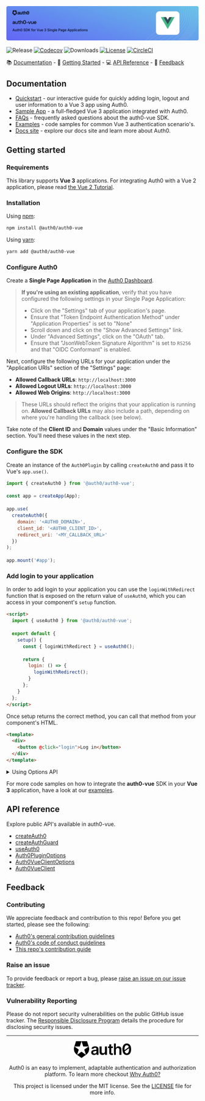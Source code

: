 ![Release](./banner.png)

![Release](https://img.shields.io/npm/v/@auth0/auth0-vue)
[![Codecov](https://codecov.io/gh/auth0/auth0-vue/branch/main/graph/badge.svg)](https://codecov.io/gh/auth0/auth0-vue)
![Downloads](https://img.shields.io/npm/dw/@auth0/auth0-vue)
[![License](https://img.shields.io/:license-mit-blue.svg?style=flat)](https://opensource.org/licenses/MIT)
[![CircleCI](https://img.shields.io/circleci/build/github/auth0/auth0-vue)](https://circleci.com/gh/auth0/auth0-vue)

📚 [Documentation](#documentation) - 🚀 [Getting Started](#getting-started) - 💻 [API Reference](#api-reference) - 💬 [Feedback](#feedback)

## Documentation

- [Quickstart](https://auth0.com/docs/quickstart/spa/vuejs) - our interactive guide for quickly adding login, logout and user information to a Vue 3 app using Auth0.
- [Sample App](https://github.com/auth0-samples/auth0-vue-samples/tree/master/01-Login) - a full-fledged Vue 3 application integrated with Auth0.
- [FAQs](./FAQ.md) - frequently asked questions about the auth0-vue SDK.
- [Examples](./EXAMPLES.md) - code samples for common Vue 3 authentication scenario's.
- [Docs site](https://www.auth0.com/docs) - explore our docs site and learn more about Auth0.

## Getting started

### Requirements

This library supports **Vue 3** applications.
For integrating Auth0 with a Vue 2 application, please read [the Vue 2 Tutorial](https://github.com/auth0/auth0-vue/blob/main/tutorial/vue2-login.md).

### Installation

Using [npm](https://npmjs.org):

```sh
npm install @auth0/auth0-vue
```

Using [yarn](https://yarnpkg.com):

```sh
yarn add @auth0/auth0-vue
```

### Configure Auth0

Create a **Single Page Application** in the [Auth0 Dashboard](https://manage.auth0.com/#/applications).

> **If you're using an existing application**, verify that you have configured the following settings in your Single Page Application:
>
> - Click on the "Settings" tab of your application's page.
> - Ensure that "Token Endpoint Authentication Method" under "Application Properties" is set to "None"
> - Scroll down and click on the "Show Advanced Settings" link.
> - Under "Advanced Settings", click on the "OAuth" tab.
> - Ensure that "JsonWebToken Signature Algorithm" is set to `RS256` and that "OIDC Conformant" is enabled.

Next, configure the following URLs for your application under the "Application URIs" section of the "Settings" page:

- **Allowed Callback URLs**: `http://localhost:3000`
- **Allowed Logout URLs**: `http://localhost:3000`
- **Allowed Web Origins**: `http://localhost:3000`

> These URLs should reflect the origins that your application is running on. **Allowed Callback URLs** may also include a path, depending on where you're handling the callback (see below).

Take note of the **Client ID** and **Domain** values under the "Basic Information" section. You'll need these values in the next step.

### Configure the SDK

Create an instance of the `Auth0Plugin` by calling `createAuth0` and pass it to Vue's `app.use()`.

```js
import { createAuth0 } from '@auth0/auth0-vue';

const app = createApp(App);

app.use(
  createAuth0({
    domain: '<AUTH0_DOMAIN>',
    client_id: '<AUTH0_CLIENT_ID>',
    redirect_uri: '<MY_CALLBACK_URL>'
  })
);

app.mount('#app');
```

### Add login to your application

In order to add login to your application you can use the `loginWithRedirect` function that is exposed on the return value of `useAuth0`, which you can access in your component's `setup` function.

```html
<script>
  import { useAuth0 } from '@auth0/auth0-vue';

  export default {
    setup() {
      const { loginWithRedirect } = useAuth0();

      return {
        login: () => {
          loginWithRedirect();
        }
      };
    }
  };
</script>
```

Once setup returns the correct method, you can call that method from your component's HTML.

```html
<template>
  <div>
    <button @click="login">Log in</button>
  </div>
</template>
```

<details>
  <summary>Using Options API</summary>

```html
<template>
  <div>
    <button @click="login">Log in</button>
  </div>
</template>

<script>
  export default {
    methods: {
      login() {
        this.$auth0.loginWithRedirect();
      }
    }
  };
</script>
```

</details>

For more code samples on how to integrate the **auth0-vue** SDK in your **Vue 3** application, have a look at our [examples](./EXAMPLES.md).

## API reference

Explore public API's available in auth0-vue.

- [createAuth0](https://auth0.github.io/auth0-vue/modules.html#createAuth0)
- [createAuthGuard](https://auth0.github.io/auth0-vue/modules.html#createAuthGuard)
- [useAuth0](https://auth0.github.io/auth0-vue/modules.html#useAuth0)
- [Auth0PluginOptions](https://auth0.github.io/auth0-vue/interfaces/Auth0PluginOptions.html)
- [Auth0VueClientOptions](https://auth0.github.io/auth0-vue/interfaces/Auth0VueClientOptions.html)
- [Auth0VueClient](https://auth0.github.io/auth0-vue/interfaces/Auth0VueClient.html)

## Feedback

### Contributing

We appreciate feedback and contribution to this repo! Before you get started, please see the following:

- [Auth0's general contribution guidelines](https://github.com/auth0/open-source-template/blob/master/GENERAL-CONTRIBUTING.md)
- [Auth0's code of conduct guidelines](https://github.com/auth0/open-source-template/blob/master/CODE-OF-CONDUCT.md)
- [This repo's contribution guide](https://github.com/auth0/auth0-vue/blob/main/CONTRIBUTING.md)

### Raise an issue

To provide feedback or report a bug, please [raise an issue on our issue tracker](https://github.com/auth0/auth0-vue/issues).

### Vulnerability Reporting

Please do not report security vulnerabilities on the public GitHub issue tracker. The [Responsible Disclosure Program](https://auth0.com/responsible-disclosure-policy) details the procedure for disclosing security issues.

---

<p align="center">
  <picture>
    <source media="(prefers-color-scheme: light)" srcset="https://cdn.auth0.com/website/sdks/logos/auth0_light_mode.png"   width="150">
    <source media="(prefers-color-scheme: dark)" srcset="https://cdn.auth0.com/website/sdks/logos//auth0_dark_mode.png" width="150">
    <img alt="Auth0 Logo" src="./auth0_light_mode.png" width="150">
  </picture>
</p>
<p align="center">Auth0 is an easy to implement, adaptable authentication and authorization platform. To learn more checkout <a href="https://auth0.com/why-auth0">Why Auth0?</a></p>
<p align="center">
This project is licensed under the MIT license. See the <a href="https://github.com/auth0/auth0-vue/blob/main/LICENSE"> LICENSE</a> file for more info.</p>
